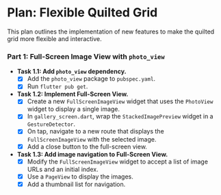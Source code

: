 # Plan: Flexible Quilted Grid

This plan outlines the implementation of new features to make the quilted grid more flexible and interactive.

### Part 1: Full-Screen Image View with `photo_view`

*   **Task 1.1: Add `photo_view` dependency.**
    *   [x] Add the `photo_view` package to `pubspec.yaml`.
    *   [x] Run `flutter pub get`.

*   **Task 1.2: Implement Full-Screen View.**
    *   [x] Create a new `FullScreenImageView` widget that uses the `PhotoView` widget to display a single image.
    *   [x] In `gallery_screen.dart`, wrap the `StackedImagePreview` widget in a `GestureDetector`.
    *   [x] On tap, navigate to a new route that displays the `FullScreenImageView` with the selected image.
    *   [x] Add a close button to the full-screen view.

*   **Task 1.3: Add image navigation to Full-Screen View.**
    *   [x] Modify the `FullScreenImageView` widget to accept a list of image URLs and an initial index.
    *   [x] Use a `PageView` to display the images.
    *   [x] Add a thumbnail list for navigation.